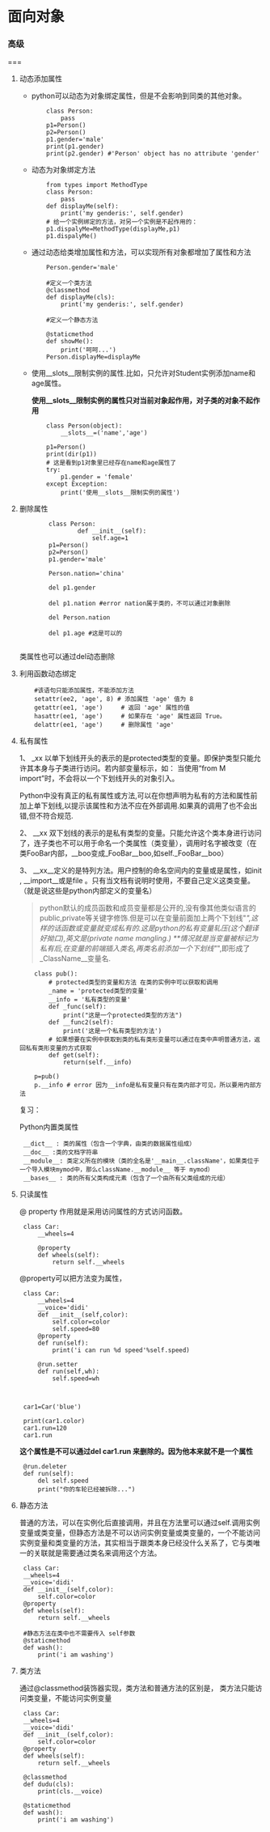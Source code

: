 # 面向对象
### 高级
===
1. 动态添加属性

	* python可以动态为对象绑定属性，但是不会影响到同类的其他对象。
	
		```
			class Person:
			    pass
			p1=Person()
			p2=Person()
			p1.gender='male'
			print(p1.gender)
			print(p2.gender) #'Person' object has no attribute 'gender'
		```
	* 动态为对象绑定方法

		```
			from types import MethodType
			class Person:
			    pass
			def displayMe(self):
			    print('my genderis:', self.gender)
			# 给一个实例绑定的方法，对另一个实例是不起作用的：
			p1.dispalyMe=MethodType(displayMe,p1)
			p1.dispalyMe()
		```
	* 通过动态给类增加属性和方法，可以实现所有对象都增加了属性和方法

		```
			Person.gender='male'
			
			#定义一个类方法
			@classmethod
			def displayMe(cls):
    			print('my genderis:', self.gender)
    		
    		#定义一个静态方法
    		
    		@staticmethod
    		def showMe():
    			print('呵呵...')
    		Person.displayMe=displayMe
		```
	* 使用__slots__限制实例的属性.比如，只允许对Student实例添加name和age属性。

		**使用__slots__限制实例的属性只对当前对象起作用，对子类的对象不起作用**

		```
			class Person(object):
			    __slots__=('name','age')
			
			p1=Person()
			print(dir(p1))
			# 这是看到p1对象里已经存在name和age属性了
			try:
			    p1.gender = 'female'
			except Exception:
			    print('使用__slots__限制实例的属性')
		```
2. 删除属性

	

	```
			class Person:
			        def __init__(self):
        				self.age=1
			p1=Person()
			p2=Person()
			p1.gender='male'
			
			Person.nation='china'
			
			del p1.gender
			
			del p1.nation #error nation属于类的，不可以通过对象删除
			
			del Person.nation
			
			del p1.age #这是可以的
		
	```
	
	类属性也可以通过del动态删除
	
3. 利用函数动态绑定

	```	
		#该语句只能添加属性，不能添加方法
		setattr(ee2, 'age', 8) # 添加属性 'age' 值为 8
		getattr(ee1, 'age')   	# 返回 'age' 属性的值
		hasattr(ee1, 'age')   	# 如果存在 'age' 属性返回 True。
		delattr(ee1, 'age')  	# 删除属性 'age'
	```
4. 私有属性

	1、 _xx 以单下划线开头的表示的是protected类型的变量。即保护类型只能允许其本身与子类进行访问。若内部变量标示，如： 当使用“from M import”时，不会将以一个下划线开头的对象引入。
	
	Python中没有真正的私有属性或方法,可以在你想声明为私有的方法和属性前加上单下划线,以提示该属性和方法不应在外部调用.如果真的调用了也不会出错,但不符合规范.

	2、 \_\_xx 双下划线的表示的是私有类型的变量。只能允许这个类本身进行访问了，连子类也不可以用于命名一个类属性（类变量），调用时名字被改变（在类FooBar内部，__boo变成_FooBar__boo,如self._FooBar__boo）

	3、 \_\_xx__定义的是特列方法。用户控制的命名空间内的变量或是属性，如init , __import__或是file 。只有当文档有说明时使用，不要自己定义这类变量。 （就是说这些是python内部定义的变量名）
	
	>python默认的成员函数和成员变量都是公开的,没有像其他类似语言的public,private等关键字修饰.但是可以在变量前面加上两个下划线"_",这样的话函数或变量就变成私有的.这是python的私有变量轧压(这个翻译好拗口),英文是(private name mangling.) **情况就是当变量被标记为私有后,在变量的前端插入类名,再类名前添加一个下划线"_",即形成了_ClassName\_\_变量名.
	
	```
		class pub():
			# protected类型的变量和方法 在类的实例中可以获取和调用
		    _name = 'protected类型的变量'
		    __info = '私有类型的变量'
		    def _func(self):
		        print("这是一个protected类型的方法")
		    def __func2(self):
		        print('这是一个私有类型的方法')
		    # 如果想要在实例中获取到类的私有类形变量可以通过在类中声明普通方法，返回私有类形变量的方式获取
		    def get(self):
		        return(self.__info)
		        
		p=pub()
		p.__info # error 因为__info是私有变量只有在类内部才可见，所以要用内部方法
	```
	
	复习：
	
	Python内置类属性
	
		__dict__ : 类的属性（包含一个字典，由类的数据属性组成）
		__doc__ :类的文档字符串
		__module__: 类定义所在的模块（类的全名是'__main__.className'，如果类位于一个导入模块mymod中，那么className.__module__ 等于 mymod）
		__bases__ : 类的所有父类构成元素（包含了一个由所有父类组成的元组）
5. 只读属性

	@ property 作用就是采用访问属性的方式访问函数。
	
		class Car:
		    __wheels=4
		
		    @property
		    def wheels(self):
		        return self.__wheels

	@property可以把方法变为属性，
	
		class Car:
		    __wheels=4
		    __voice='didi'
		    def __init__(self,color):
		        self.color=color
		        self.speed=80
		    @property
		    def run(self):
		        print('i can run %d speed'%self.speed)
		
		    @run.setter
		    def run(self,wh):
		        self.speed=wh
		
		
		
		car1=Car('blue')
		
		print(car1.color)
		car1.run=120
		car1.run
		
	**这个属性是不可以通过del car1.run 来删除的。因为他本来就不是一个属性**
		
		@run.deleter
	    def run(self):
	        del self.speed
	        print("你的车轮已经被拆除...")
6. 静态方法

	普通的方法，可以在实例化后直接调用，并且在方法里可以通过self.调用实例变量或类变量，但静态方法是不可以访问实例变量或类变量的，一个不能访问实例变量和类变量的方法，其实相当于跟类本身已经没什么关系了，它与类唯一的关联就是需要通过类名来调用这个方法。
	
		class Car:
	    __wheels=4
	    __voice='didi'
	    def __init__(self,color):
	        self.color=color
	    @property
	    def wheels(self):
	        return self.__wheels
	
	  	#静态方法在类中也不需要传入 self参数
	    @staticmethod
	    def wash():
	        print('i am washing')
	       
7. 类方法

	通过@classmethod装饰器实现，类方法和普通方法的区别是， 类方法只能访问类变量，不能访问实例变量
	
		class Car:
	    __wheels=4
	    __voice='didi'
	    def __init__(self,color):
	        self.color=color
	    @property
	    def wheels(self):
	        return self.__wheels
	
	    @classmethod
	    def dudu(cls):
	        print(cls.__voice)
	        
	    @staticmethod
	    def wash():
	        print('i am washing')

